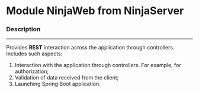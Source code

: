 Module NinjaWeb from NinjaServer
=============================

### Description
___

Provides **REST** interaction across the application through controllers. Includes such aspects:
1. Interaction with the application through controllers. For example, for authorization;
2. Validation of data received from the client;
3. Launching Spring Boot application.